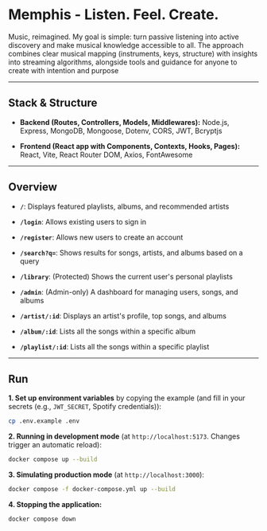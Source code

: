# Memphis - Listen. Feel. Create.

Music, reimagined. My goal is simple: turn passive listening into active discovery and make musical knowledge accessible to all. The approach combines clear musical mapping (instruments, keys, structure) with insights into streaming algorithms, alongside tools and guidance for anyone to create with intention and purpose

-----

## Stack & Structure

* **Backend (Routes, Controllers, Models, Middlewares):** Node.js, Express, MongoDB, Mongoose, Dotenv, CORS, JWT, Bcryptjs

* **Frontend (React app with Components, Contexts, Hooks, Pages):** React, Vite, React Router DOM, Axios, FontAwesome

-----

## Overview

* **`/`**: Displays featured playlists, albums, and recommended artists
* **`/login`**: Allows existing users to sign in
* **`/register`**: Allows new users to create an account
* **`/search?q=`**: Shows results for songs, artists, and albums based on a query
* **`/library`**: (Protected) Shows the current user's personal playlists
* **`/admin`**: (Admin-only) A dashboard for managing users, songs, and albums

* **`/artist/:id`**: Displays an artist's profile, top songs, and albums
* **`/album/:id`**: Lists all the songs within a specific album
* **`/playlist/:id`**: Lists all the songs within a specific playlist

-----

## Run

**1.  Set up environment variables** by copying the example (and fill in your secrets (e.g., `JWT_SECRET`, Spotify credentials)):

```bash
cp .env.example .env
```

**2. Running in development mode** (at `http://localhost:5173`. Changes trigger an automatic reload):

```bash
docker compose up --build
```

**3. Simulating production mode** (at `http://localhost:3000`):

```bash
docker compose -f docker-compose.yml up --build
```

**4. Stopping the application:**

```bash
docker compose down
```